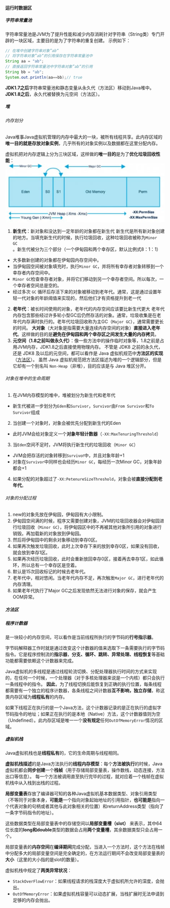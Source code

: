 #### 运行时数据区
##### 字符串常量池
字符串常量池是JVM为了提升性能和减少内存消耗针对字符串（String类）专门开辟的一块区域，主要目的是为了字符串的重复创建。
示例如下：
``` java
// 在堆中创建字符串对象”ab“
// 将字符串对象”ab“的引用保存在字符串常量池中
String aa = "ab";
// 直接返回字符串常量池中字符串对象”ab“的引用
String bb = "ab";
System.out.println(aa==bb);// true

```
**JDK1.7之后**字符串常量池和静态变量从永久代（方法区）移动到Java堆中。**JDK1.8之后**，永久代被替换为元空间（方法区）。

##### 堆
###### 内存划分
Java堆事Java虚拟机管理的内存中最大的一块，被所有线程共享。此内存区域的**唯一目的就是存放对象实例**，几乎所有的对象实例以及数据都在这里分配内存。

虚拟机把对内存逻辑上分为三块区域，这样做的**唯一目的**是为了**优化垃圾回收性能**：
![](../../img/Pasted%20image%2020240218171551.png)

1. **新生代**：新对象和没达到一定年龄的对象都在新生代
新生代是所有新对象创建的地方。当填充新生代的时候，执行垃圾回收，这种垃圾回收被称为`Minor GC`。新生代被分为三个部分（一个伊甸园和两个幸存区，默认比例式8：1：1）
- 大多数新创建的对象都在伊甸园内存空间中。
- 当伊甸园空间被对象填充时，执行`Minor GC`，并将所有幸存者对象转移到一个幸存者内存空间中。
- `Minor GC`检查幸存者对象，并将它们移动到另一个幸存者空间。所以每次，一个幸存者空间总是空的。
-  经过多次 `GC` 循环后存活下来的对象被移动到老年代。通常，这是通过设置年轻一代对象的年龄阈值来实现的，然后他们才有资格提升到老一代
2. **老年代**：被长时间使用的对象，老年代的内存空间应该要比新生代更大
老年代内存包含那些经过许多轮小型GC后仍然存活的对象。通常，垃圾收集是在老年代内存满时执行的。老年代垃圾回收称为主GC（`Major GC`），通常需要更长的时间。
**大对象**（大对象是指需要大量连续内存空间的对象）**直接进入老年代**。这样做的目的是**避免在伊甸园和两个幸存区之间发生大量的内存拷贝**。
3. **元空间（1.8之前叫做永久代）**：像一些方法中的操作临时对象等，1.8之前是占用JVM内存，JDK1.8之后直接使用物理内存。
不管是 JDK8 之前的永久代，还是 JDK8 及以后的元空间，都可以看作是 Java 虚拟机规范中**方法区的实现**（[方法区](内存区域.md#方法区)）。
虽然 Java 虚拟机规范把方法区描述为堆的一个逻辑部分，但是它却有一个别名叫 `Non-Heap`（非堆），目的应该是与 Java 堆区分开。

###### 对象在堆中的生命周期
1. 在JVM内存模型的堆中，堆被划分为新生代和老年代
- 新生代被进一步划分为`Eden`和`Survivor`，`Survivor`由`From Survivor`和`To Survivor`组成
2. 当创建一个对象时，对象会被优先分配到新生代的Eden
- 此时JVM会给对象定义一个**对象年轻计数器**（`-XX:MaxTenuringThreshold`）
3. 当`Eden`空间不足时，JVM将执行新生代的垃圾回收（`Minor GC`）
- JVM会把存活的对象转移到`Survivo`r中，并且对象年龄+1
- 对象在`Survivor`中同样也会经历`Minor GC`，每经历一次Minor GC，对象年龄都会+1
4. 如果分配的对象超过了`-XX:PetenureSizeThreshold`，对象会被**直接分配到老年代**。
###### 对象的分配过程
1. new的对象先放在伊甸园，伊甸园有大小限制。
2. 伊甸园空间满的时候，程序又需要创建对象，JVM的垃圾回收器会对伊甸园进行垃圾回收（`Minor GC`），将伊甸园区中的不再被其他对象所引用的对象进行销毁。再加载新的对象放到伊甸园。
3. 然后将伊甸园中的剩余对象移动到幸存0区。
4. 如果再次触发垃圾回收，此时上次幸存下来的放到幸存0区，如果没有回收，就会放到幸存1区。
5. 如果再次经历垃圾回收，此时会重新放回幸存0区，接着再去幸存1区，如此循环，所以总有一个幸存区是空着。
6. 默认是15次回收标记的时候去老年代。
7. 老年代中，相对悠闲。当老年代内存不足，再次触发`Major GC`，进行老年代的内存清理。
8. 如果老年代执行了Major GC之后发现依然无法进行对象的保存，就会产生OOM异常。

##### 方法区

##### 程序计数器
是一块较小的内存空间，可以看作是当前线程所执行的字节码的**行号指示器**。

字节码解释器工作时就是通过改变这个计数器的值来选取下一条需要执行的字节码指令。它是程序控制流的**指示器**，**分支、循环、跳转、异常处理、线程恢复**等基础功能都需要依赖这个计数器来完成。

Java虚拟机的多线程是通过线程轮流切换、分配处理器执行时间的方式来实现的，在任何一个时候，一个处理器（对于多核处理器来说是一个内核）都只会执行一条线程中的指令。
**因此**，为了线程切换后能恢复到正确的执行位置，每条线程都需要有一个独立的程序计数器，各条线程之间计数器**互不影响，独立存储**，称这类内存区域为**线程私有**的内存。

如果下线程正在执行的是一个Java方法，这个计数器记录的是正在执行的虚拟字节码指令的地址；如果正在执行的是本地（Native）方法，这个计数器值则为空（Undefined）。此内存区域是唯一一个**没有规定**任何`OutOfMemoryError`情况的区域。

##### 虚拟机栈
Java虚拟机栈也是**线程私有**的，它的生命周期与线程相同。

**虚拟机栈描述**的是Java方法执行的**线程内存模型**：每个**方法被执行**的时候，Java虚拟机都会**同步创建**一个**栈帧**（用于存储局部变量表，操作数栈，动态连接，方法出口等信息）。
每一个方法被调用直至执行完毕的过程，就对应着一个栈帧在虚拟机栈中从入栈到出栈的过程。

**局部变量表**存放了编译器可知的各种Java虚拟机基本数据类型、对象引用类型（不等同于对象本身，**可能是**一个指向对象起始地址的引用指针，**也可能是**指向一个代表对象的句柄或者其他与此对象相关的位置）和returnAddress类型（指向了一条字节码指令的地址）。

这些数据类型在局部变量表中的存储空间以**局部变量槽（slot）** 来表示，其中64位长度的**long和double**类型的数据会占用**两个变量槽**，其余数据类型只会占用一个。

局部变量表的**内存空间**在**编译期间**完成分配，当进入一个方法时，这个方法在栈帧中分配多大的局部变量空间是完全确定的，在方法运行期间不会改变局部变量表的**大小**（这里的大小指的是slot的数量）。

虚拟机栈中规定了**两类异常状况**：
- `StackOverFlowError`：如果线程请求的栈深度大于虚拟机所允许的深度，会抛出。
- `OutOfMemoryError`：如果虚拟机栈容量可以动态扩展，当栈扩展时无法申请到足够的内存会抛出。
